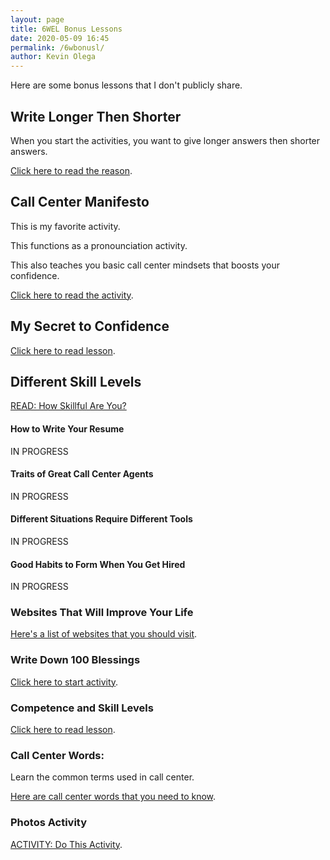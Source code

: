```yaml
--- 
layout: page
title: 6WEL Bonus Lessons
date: 2020-05-09 16:45
permalink: /6wbonusl/
author: Kevin Olega 
--- 
```

Here are some bonus lessons that I don't publicly share.

## Write Longer Then Shorter

When you start the activities, you want to give longer answers then shorter answers.

[Click here to read the reason](https://callcentertrainingtips.com/longer2shorter).

## Call Center Manifesto

This is my favorite activity.

This functions as a pronounciation activity.

This also teaches you basic call center mindsets that boosts your confidence.

[Click here to read the activity](https://callcentertrainingtips.com/manifesto/).

## My Secret to Confidence

[Click here to read lesson](https://callcentertrainingtips.com/confident/).


## Different Skill Levels

[READ: How Skillful Are You?](https://callcentertrainingtips.com/slevel/)

#### How to Write Your Resume

IN PROGRESS

#### Traits of Great Call Center Agents

IN PROGRESS

#### Different Situations Require Different Tools

IN PROGRESS

#### Good Habits to Form When You Get Hired

IN PROGRESS

### Websites That Will Improve Your Life

[Here's a list of websites that you should visit](https://callcentertrainingtips.com/broll/).

### Write Down 100 Blessings

[Click here to start activity](https://callcentertrainingtips.com/hundred).

### Competence and Skill Levels

[Click here to read lesson](https://callcentertrainingtips.com/slevel/).

### Call Center Words:

Learn the common terms used in call center.

[Here are call center words that you need to know](https://callcentertrainingtips.com/words/).


### Photos Activity

[ACTIVITY: Do This Activity](https://callcentertrainingtips.com/photo6w/).